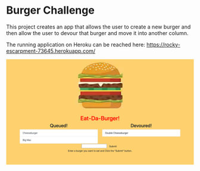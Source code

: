 # Burger Challenge

This project creates an app that allows the user to create a new burger and then allow the user to devour that burger and move it into another column.

The running application on Heroku can be reached here: https://rocky-escarpment-73645.herokuapp.com/

![App Screenshot](public/assets/img/app_screenshot.png)